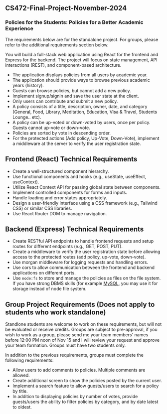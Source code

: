 ## CS472-Final-Project-November-2024 
### Policies for the Students: Policies for a Better Academic Experience
The requirements below are for the standalone project. For groups, please refer to the additional requirements section below.  
  
You will build a full-stack web application using React for the frontend and Express for the backend. The project will focus on state management, API interactions (REST), and component-based architecture.
* The application displays policies from all users by academic year.
* The application should provide ways to browse previous academic years (history).
* Guests can browse policies, but cannot add a new policy.
* Implement signup/signin and save the user state at the client.
* Only users can contribute and submit a new policy.
* A policy consists of a title, description, owner, date, and category (General, Food, Library, Meditation, Education, Visa & Travel, Students Lounge.. etc).
* A policy can be up-voted or down-voted by users, once per policy. Guests cannot up-vote or down-vote.
* Policies are sorted by vote in descending order.
* For the protected actions (Add policy, Up-Vote, Down-Vote), implement a middleware at the server to verify the user registration state.
  
## Frontend (React) Technical Requirements
* Create a well-structured component hierarchy.
* Use functional components and hooks (e.g., useState, useEffect, useContext).
* Utilize React Context API for passing global state between components.
* Implement controlled components for forms and inputs.
* Handle loading and error states appropriately.
* Design a user-friendly interface using a CSS framework (e.g., Tailwind CSS) or similar CSS libraries.
* Use React Router DOM to manage navigation.
  
## Backend (Express) Technical Requirements
* Create RESTful API endpoints to handle frontend requests and setup routes for different endpoints (e.g., GET, POST, PUT).
* Create a middleware to verify the user registration state before allowing access to the protected routes (add policy, up-vote, down-vote).
* Use morgan middleware for logging requests and handling errors.
* Use cors to allow communication between the frontend and backend applications on different ports.
* Use `node:fs` to store and manage the policies as files on the file system. If you have strong DBMS skills (for example [MySQL](https://www.npmjs.com/package/mysql2), you may use it for storage instead of node file system.

## Group Project Requirements (Does not apply to students who work standalone)
Standlone students are welcome to work on these requirements, but will not be evaluated or receive credits. Groups are subject to pre-approval, if you wish to work as a group, please send me your team members' names before 12:00 PM noon of Nov 15 and I will review your request and approve your team formation. Groups must have two students only.       
  
In addition to the previous requirements, groups must complete the following requirements:
* Allow users to add comments to policies. Multiple comments are allowed.
* Create additional screen to show the policies posted by the current user.
* Implement a search feature to allow guests/users to search for a policy by title.
* In addition to displaying policies by number of votes, provide guests/users the ability to filter policies by category, and by date latest to oldest.  


